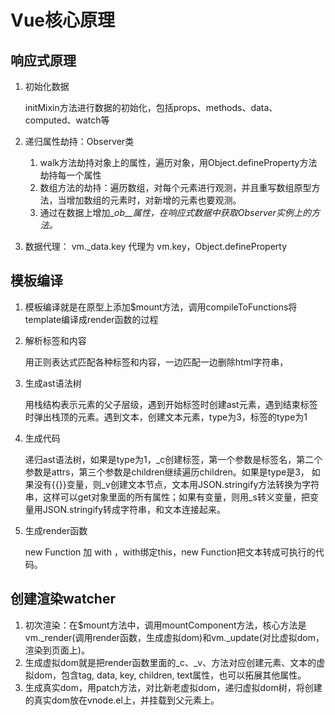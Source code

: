 # Vue核心原理

## 响应式原理

1. 初始化数据

   ​	initMixin方法进行数据的初始化，包括props、methods、data、computed、watch等

2. 递归属性劫持：Observer类

   1. walk方法劫持对象上的属性，遍历对象，用Object.defineProperty方法劫持每一个属性
   2. 数组方法的劫持：遍历数组，对每个元素进行观测，并且重写数组原型方法，当增加数组的元素时，对新增的元素也要观测。
   3. 通过在数据上增加\__ob__属性，在响应式数据中获取Observer实例上的方法。_

3. 数据代理： vm._data.key  代理为 vm.key，Object.defineProperty

## 模板编译

1. 模板编译就是在原型上添加$mount方法，调用compileToFunctions将template编译成render函数的过程

2. 解析标签和内容

    用正则表达式匹配各种标签和内容，一边匹配一边删除html字符串，

3. 生成ast语法树

   用栈结构表示元素的父子层级，遇到开始标签时创建ast元素，遇到结束标签时弹出栈顶的元素。遇到文本，创建文本元素，type为3，标签的type为1

4. 生成代码

   递归ast语法树，如果是type为1，_c创建标签，第一个参数是标签名，第二个参数是attrs，第三个参数是children继续遍历children。如果是type是3， 如果没有{{}}变量，则\_v创建文本节点，文本用JSON.stringify方法转换为字符串，这样可以get对象里面的所有属性；如果有变量，则用\_s转义变量，把变量用JSON.stringify转成字符串，和文本连接起来。

5. 生成render函数

   new Function 加 with ，with绑定this，new Function把文本转成可执行的代码。

## 创建渲染watcher

1. 初次渲染：在$mount方法中，调用mountComponent方法，核心方法是vm.\_render(调用render函数，生成虚拟dom)和vm.\_update(对比虚拟dom，渲染到页面上)。
2.  生成虚拟dom就是把render函数里面的\_c、\_v、方法对应创建元素、文本的虚拟dom，包含tag, data, key, children, text属性，也可以拓展其他属性。
3. 生成真实dom，用patch方法，对比新老虚拟dom，递归虚拟dom树，将创建的真实dom放在vnode.el上，并挂载到父元素上。

